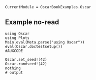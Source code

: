 ```@meta
CurrentModule = OscarBookExamples.Oscar
```

## Example no-read
```jldoctest #LABEL
using Oscar
using Plots
Main.eval(Meta.parse("using Oscar"))
eval(Oscar.doctestsetup())
#AUXCODE

Oscar.set_seed!(42)
Oscar.randseed!(42)
nothing
# output
```
